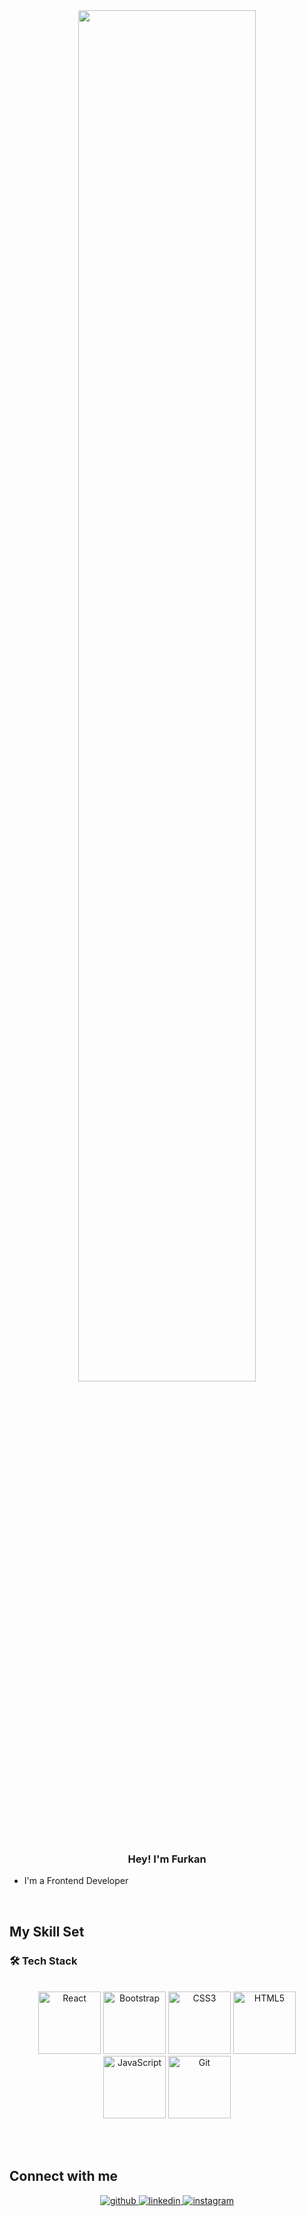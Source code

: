 <div align="center">
<img src="https://rishavanand.github.io/static/images/greetings.gif" align="center" style="width: 75%" style="height: 50%"/>
</div>  
  

### <div align="center">Hey! I'm Furkan</div>  
  

- I'm a Frontend Developer  
  

<br/>  


## My Skill Set  


### 🛠  Tech Stack  
  <br>
<div align="center">  
<img style="marginLeft: 20" src="https://profilinator.rishav.dev/skills-assets/react-original-wordmark.svg" alt="React" height="100" />  
<img style="marginLeft: 20" src="https://profilinator.rishav.dev/skills-assets/bootstrap-plain.svg" alt="Bootstrap" height="100" />  
<img style="marginLeft: 20px" src="https://profilinator.rishav.dev/skills-assets/css3-original-wordmark.svg" alt="CSS3" height="100" />  
<img style="marginLeft: 20px" src="https://profilinator.rishav.dev/skills-assets/html5-original-wordmark.svg" alt="HTML5" height="100" />  
<img style="marginLeft: 20px" src="https://profilinator.rishav.dev/skills-assets/javascript-original.svg" alt="JavaScript" height="100" />  
<img style="marginLeft: 20px" src="https://profilinator.rishav.dev/skills-assets/git-scm-icon.svg" alt="Git" height="100" />
</div>
  

<br/>  <br>


## Connect with me  
<div align="center">
<a href="https://github.com/Lyndray" target="_blank">
<img src=https://img.shields.io/badge/github-%2324292e.svg?&style=for-the-badge&logo=github&logoColor=white alt=github style="margin-bottom: 5px;" />
</a>
<a href="https://linkedin.com/in/https://www.linkedin.com/in/furkan-kaya-77298322b/" target="_blank">
<img src=https://img.shields.io/badge/linkedin-%231E77B5.svg?&style=for-the-badge&logo=linkedin&logoColor=white alt=linkedin style="margin-bottom: 5px;" />
</a>
<a href="https://instagram.com/furkan_kaya_1905" target="_blank">
<img src=https://img.shields.io/badge/instagram-%23000000.svg?&style=for-the-badge&logo=instagram&logoColor=white alt=instagram style="margin-bottom: 5px;" />
</a>  
</div>  
  

<br/>  



